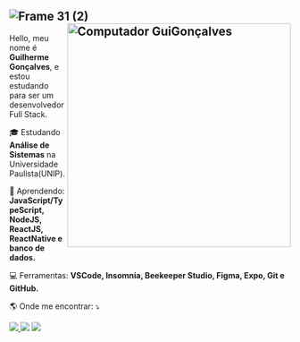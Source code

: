 ![Frame 31 (2)](https://user-images.githubusercontent.com/79342387/120114671-a5539a80-c156-11eb-8308-5ef44557fc9a.png)
<img src="https://raw.githubusercontent.com/MicaelliMedeiros/micaellimedeiros/master/image/computer-illustration.png" min-width="400px" max-width="400px" width="400px" align="right" alt="Computador GuiGonçalves">
----
<p align="left"> 
  Hello, meu nome é <strong>Guilherme Gonçalves</strong>, e estou estudando para ser um desenvolvedor Full Stack.
</p>

<p align="left">
  🎓 Estudando <strong>Análise de Sistemas</strong> na Universidade Paulista(UNIP).
</p>

<p align="left">
 🚀 Aprendendo: <strong>JavaScript/TypeScript, NodeJS, ReactJS, ReactNative e banco de dados.</strong>
</p>

<p align="left">
  💻 Ferramentas: <strong>VSCode, Insomnia, Beekeeper Studio, Figma, Expo, Git e GitHub.</strong>
</p>

<p align="left">
🌎  Onde me encontrar: ⤵️
</p>
<p align="left">
  
  <a href="mailto:gui.goncalves.sp18@gmail.com" target="_blank" alt="Gmail">
  <img src="https://img.shields.io/badge/Gmail-D14836?style=for-the-badge&logo=gmail&logoColor=white" />
  
  <a href="https://www.instagram.com/gui_goncallves/" target="_blank" alt="Instagram">
  <img src="https://img.shields.io/badge/-Instagram-DF0174?style=for-the-badge&logo=instagram&logoColor=white&link=https://www.instagram.com/iuricode/"/></a>
  
  <a href="https://www.linkedin.com/in/guilherme-gon%C3%A7alves-3543591b5" target="_blank" alt="Linkedin">
  <img src="https://img.shields.io/badge/-Linkedin-0e76a8?style=for-the-badge&logo=Linkedin&logoColor=white&link=https://www.linkedin.com/in/iuricode" /></a>

</p>  

